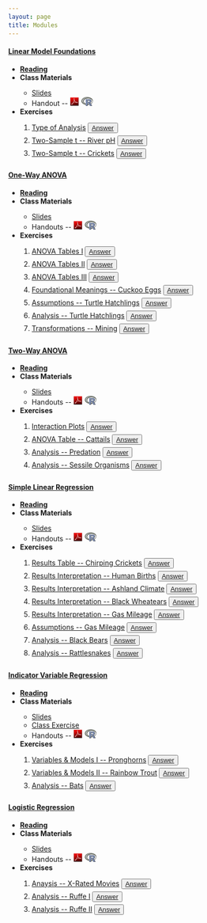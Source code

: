 ```yaml
---
layout: page
title: Modules
---
```


<div class="panel-group" id="accordion">
 
  <div class="panel panel-default">
    <div class="panel-heading">
      <h4 class="panel-title">
        <a data-toggle="collapse" data-parent="#accordion" href="#collapseLMF">Linear Model Foundations</a>
      </h4>
    </div>
    <div id="collapseLMF" class="panel-collapse collapse">
      <div class="panel-body">
      <ul>
        <li><a href="../book/Foundations.pdf" target="_blank"><b>Reading</b></a></li>
        <li><b>Class Materials</b></li>
          <ul>
            <li><a href="LMFoundations/PPT.pptx">Slides</a></li>
            <li>Handout -- <a href="LMFoundations/RHO.pdf"><img src="../img/pdf.png"></a> <a href="LMFoundations/RHO.R" target="_blank"><img src="../img/Rlogo.png"></a></li>
          </ul>
        <li><b>Exercises</b></li>
          <ol>
            <li><a href="LMFoundations/Ex_TypeOfAnalysis.html">Type of Analysis</a> <button type="button" class="btn btn-light btn-sm btn-space"><a href="aaa_ExcKeys/KEY_LMFoundations_TypeOfAnalysis.html" target="_blank">Answer</a></button></li>
            <li><a href="LMFoundations/Ex_2t_phRivers.html">Two-Sample t -- River pH</a> <button type="button" class="btn btn-light btn-sm btn-space"><a href="aaa_ExcKeys/KEY_LMFoundations_pHinRivers.html" target="_blank">Answer</a></button></li>
            <li><a href="LMFoundations/Ex_2t_Crickets.html">Two-Sample t -- Crickets</a> <button type="button" class="btn btn-light btn-sm btn-space"><a href="aaa_ExcKeys/KEY_LMFoundations_Crickets.html" target="_blank">Answer</a></button></li>
          </ol>
      </ul>
      </div>
    </div>
  </div>
  
  <div class="panel panel-default">
    <div class="panel-heading">
      <h4 class="panel-title">
        <a data-toggle="collapse" data-parent="#accordion" href="#collapseAOV1">One-Way ANOVA</a>
      </h4>
    </div>
    <div id="collapseAOV1" class="panel-collapse collapse">
      <div class="panel-body">
      <ul>
        <li><a href="../book/One-Way ANOVA.pdf" target="_blank"><b>Reading</b></a></li>
        <li><b>Class Materials</b></li>
          <ul>
            <li><a href="Anova-1Way/PPT.pptx">Slides</a></li>
            <li>Handouts -- <a href="Anova-1Way/RHO.pdf"><img src="../img/pdf.png"></a> <a href="Anova-1Way/RHO.R" target="_blank"><img src="../img/Rlogo.png"></a></li>
          </ul>
        <li><b>Exercises</b></li>
          <ol>
            <li><a href="Anova-1Way/Ex_AOVTable_1.html">ANOVA Tables I</a> <button type="button" class="btn btn-light btn-sm btn-space"><a href="aaa_ExcKeys/KEY_Anova-1way_Tables1.html" target="_blank">Answer</a></button></li>
            <li><a href="Anova-1Way/Ex_AOVTable_2.html">ANOVA Tables II</a> <button type="button" class="btn btn-light btn-sm btn-space"><a href="aaa_ExcKeys/KEY_Anova-1way_Tables2.html" target="_blank">Answer</a></button></li>
            <li><a href="Anova-1Way/Ex_AOVTable_3.html">ANOVA Tables III</a> <button type="button" class="btn btn-light btn-sm btn-space"><a href="aaa_ExcKeys/KEY_Anova-1way_Tables3.html" target="_blank">Answer</a></button></li>
            <li><a href="Anova-1Way/Ex_AOVCuckoos.html">Foundational Meanings -- Cuckoo Eggs</a> <button type="button" class="btn btn-light btn-sm btn-space"><a href="aaa_ExcKeys/KEY_Anova-1way_Cuckoos.html" target="_blank">Answer</a></button></li>
            <li><a href="Anova-1Way/Ex_AOVTurtles_1.html">Assumptions -- Turtle Hatchlings</a> <button type="button" class="btn btn-light btn-sm btn-space"><a href="aaa_ExcKeys/KEY_Anova-1way_Turtles1.html" target="_blank">Answer</a></button></li>
            <li><a href="Anova-1Way/Ex_AOVTurtles_2.html">Analysis -- Turtle Hatchlings</a> <button type="button" class="btn btn-light btn-sm btn-space"><a href="aaa_ExcKeys/KEY_Anova-1way_Turtles2.html" target="_blank">Answer</a></button></li>
            <li><a href="Anova-1Way/Ex_AOVMining.html">Transformations -- Mining</a> <button type="button" class="btn btn-light btn-sm btn-space"><a href="aaa_ExcKeys/KEY_Anova-1way_Mining.html" target="_blank">Answer</a></button></li>
          </ol>
      </ul>
      </div>
    </div>
  </div>
  
  <div class="panel panel-default">
    <div class="panel-heading">
      <h4 class="panel-title">
        <a data-toggle="collapse" data-parent="#accordion" href="#collapseAOV2">Two-Way ANOVA</a>
      </h4>
    </div>
    <div id="collapseAOV2" class="panel-collapse collapse">
      <div class="panel-body">
      <ul>
        <li><a href="../book/Two-Way ANOVA.pdf" target="_blank"><b>Reading</b></a></li>
        <li><b>Class Materials</b></li>
          <ul>
            <li><a href="Anova-2Way/PPT.pptx">Slides</a></li>
            <li>Handouts -- <a href="Anova-2Way/RHO.pdf"><img src="../img/pdf.png"></a> <a href="Anova-2Way/RHO.R" target="_blank"><img src="../img/Rlogo.png"></a></li>
          </ul>
        <li><b>Exercises</b></li>
          <ol>
            <li><a href="Anova-2Way/Ex_AOV2Plots.html">Interaction Plots</a> <button type="button" class="btn btn-light btn-sm btn-space"><a href="aaa_ExcKeys/KEY_Anova-2way_Plots.html" target="_blank">Answer</a></button></li>
            <li><a href="Anova-2Way/Ex_AOV2Catails.html">ANOVA Table -- Cattails</a> <button type="button" class="btn btn-light btn-sm btn-space"><a href="aaa_ExcKeys/KEY_Anova-2way_Cattails.html" target="_blank">Answer</a></button></li>
            <li><a href="Anova-2Way/Ex_AOV2Crayfish.html">Analysis -- Predation</a> <button type="button" class="btn btn-light btn-sm btn-space"><a href="aaa_ExcKeys/KEY_Anova-2way_Crayfish.html" target="_blank">Answer</a></button></li>
            <li><a href="Anova-2Way/Ex_AOV2Sessile.html">Analysis -- Sessile Organisms</a> <button type="button" class="btn btn-light btn-sm btn-space"><a href="aaa_ExcKeys/KEY_Anova-2way_Sessile.html" target="_blank">Answer</a></button></li>
          </ol>
        </ul>
      </div>
    </div>
  </div>
  
  <div class="panel panel-default">
    <div class="panel-heading">
      <h4 class="panel-title">
        <a data-toggle="collapse" data-parent="#accordion" href="#collapseSLR">Simple Linear Regression</a>
      </h4>
    </div>
    <div id="collapseSLR" class="panel-collapse collapse">
      <div class="panel-body">
      <ul>
        <li><a href="../book/Simple Linear Regression.pdf" target="_blank"><b>Reading</b></a></li>
        <li><b>Class Materials</b></li>
          <ul>
            <li><a href="SLRegression/PPT.pptx">Slides</a></li>
            <li>Handouts -- <a href="SLRegression/RHO.pdf"><img src="../img/pdf.png"></a> <a href="SLRegression/RHO.R" target="_blank"><img src="../img/Rlogo.png"></a></li>
          </ul>
        <li><b>Exercises</b></li>
          <ol>
            <li><a href="SLRegression/EX_SLRCrickets.html">Results Table -- Chirping Crickets</a> <button type="button" class="btn btn-light btn-sm btn-space"><a href="aaa_ExcKeys/KEY_SLR_Crickets.html" target="_blank">Answer</a></button></li>
            <li><a href="SLRegression/EX_SLRBirths.html">Results Interpretation -- Human Births</a> <button type="button" class="btn btn-light btn-sm btn-space"><a href="aaa_ExcKeys/KEY_SLR_Births.html" target="_blank">Answer</a></button></li>
            <li><a href="SLRegression/EX_SLRAshland.html">Results Interpretation -- Ashland Climate</a> <button type="button" class="btn btn-light btn-sm btn-space"><a href="aaa_ExcKeys/KEY_SLR_Ashland.html" target="_blank">Answer</a></button></li>
            <li><a href="SLRegression/EX_SLRWheatears.html">Results Interpretation -- Black Wheatears</a> <button type="button" class="btn btn-light btn-sm btn-space"><a href="aaa_ExcKeys/KEY_SLR_Wheatears.html" target="_blank">Answer</a></button></li>
            <li><a href="SLRegression/EX_SLRGas1.html">Results Interpretation -- Gas Mileage</a> <button type="button" class="btn btn-light btn-sm btn-space"><a href="aaa_ExcKeys/KEY_SLR_Gas1.html" target="_blank">Answer</a></button></li>
            <li><a href="SLRegression/EX_SLRGas2.html">Assumptions -- Gas Mileage</a> <button type="button" class="btn btn-light btn-sm btn-space"><a href="aaa_ExcKeys/KEY_SLR_Gas2.html" target="_blank">Answer</a></button></li>
            <li><a href="SLRegression/EX_SLRBears.html">Analysis -- Black Bears</a> <button type="button" class="btn btn-light btn-sm btn-space"><a href="aaa_ExcKeys/KEY_SLR_Bears.html" target="_blank">Answer</a></button></li>
            <li><a href="SLRegression/EX_SLRRattlesnakes.html">Analysis -- Rattlesnakes</a> <button type="button" class="btn btn-light btn-sm btn-space"><a href="aaa_ExcKeys/KEY_SLR_Rattlesnakes.html" target="_blank">Answer</a></button></li>
          </ol>
      </ul>
      </div>
    </div>
  </div>

  <div class="panel panel-default">
    <div class="panel-heading">
      <h4 class="panel-title">
        <a data-toggle="collapse" data-parent="#accordion" href="#collapseIVR">Indicator Variable Regression</a>
      </h4>
    </div>
    <div id="collapseIVR" class="panel-collapse collapse">
      <div class="panel-body">
      <ul>
        <li><a href="../book/One-Way IVR.pdf" target="_blank"><b>Reading</b></a></li>
        <li><b>Class Materials</b></li>
          <ul>
            <li><a href="IVRegression/PPT.pptx">Slides</a></li>
            <li><a href="IVRegression/CE1.html">Class Exercise</a></li>
            <li>Handouts -- <a href="IVRegression/RHO.pdf"><img src="../img/pdf.png"></a> <a href="IVRegression/RHO.R" target="_blank"><img src="../img/Rlogo.png"></a></li>
          </ul>
        <li><b>Exercises</b></li>
          <ol>
            <li><a href="IVRegression/EX_IVRPrognhorn.html">Variables & Models I -- Pronghorns</a> <button type="button" class="btn btn-light btn-sm btn-space"><a href="aaa_ExcKeys/KEY_IVR_Pronghorns.html" target="_blank">Answer</a></button></li>
            <li><a href="IVRegression/EX_IVRTrout.html">Variables & Models II -- Rainbow Trout</a> <button type="button" class="btn btn-light btn-sm btn-space"><a href="aaa_ExcKeys/KEY_IVR_Trout.html" target="_blank">Answer</a></button></li>
            <li><a href="IVRegression/EX_IVRBats.html">Analysis -- Bats</a> <button type="button" class="btn btn-light btn-sm btn-space"><a href="aaa_ExcKeys/KEY_IVR_Bats.html" target="_blank">Answer</a></button></li>
          </ol>
      </ul>
      </div>
    </div>
  </div>
  
  <div class="panel panel-default">
    <div class="panel-heading">
      <h4 class="panel-title">
        <a data-toggle="collapse" data-parent="#accordion" href="#collapseLogisticR">Logistic Regression</a>
      </h4>
    </div>
    <div id="collapseLogisticR" class="panel-collapse collapse">
      <div class="panel-body">
      <ul>
        <li><a href="../book/Logistic Regression.pdf" target="_blank"><b>Reading</b></a></li>
        <li><b>Class Materials</b></li>
          <ul>
            <li><a href="LogisticRegression/PPT.pptx">Slides</a></li>
            <li>Handouts -- <a href="LogisticRegression/RHO.pdf"><img src="../img/pdf.png"></a> <a href="LogisticRegression/RHO.R" target="_blank"><img src="../img/Rlogo.png"></a></li>
          </ul>
        <li><b>Exercises</b></li>
          <ol>
            <li><a href="LogisticRegression/HW1.html">Anaysis -- X-Rated Movies</a> <button type="button" class="btn btn-light btn-sm btn-space"><a href="../resources/homework-keys/LogisticRegression_1_noPrint.pdf" target="_blank">Answer</a></button></li>
            <li><a href="LogisticRegression/HW2.html">Analysis -- Ruffe I</a> <button type="button" class="btn btn-light btn-sm btn-space"><a href="../resources/homework-keys/LogisticRegression_2_noPrint.pdf" target="_blank">Answer</a></button></li>
            <li><a href="LogisticRegression/HW3.html">Analysis -- Ruffe II</a> <button type="button" class="btn btn-light btn-sm btn-space"><a href="../resources/homework-keys/LogisticRegression_3_noPrint.pdf" target="_blank">Answer</a></button></li>
          </ol>
      </ul>
      </div>
    </div>
  </div>

</div> 


<style>
.btn-space {
    margin-bottom: 5px;
}
</style>
